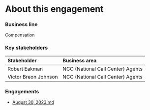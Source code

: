 # About this engagement

### Business line

Compensation

### Key stakeholders

|Stakeholder|Business area|
|:--|:--|
|Robert Eakman|NCC (National Call Center) Agents|
|Victor Breon Johnson|NCC (National Call Center) Agents|

### Engagements

- [August 30, 2023.md]()
